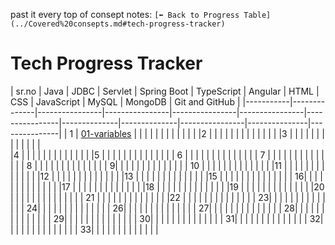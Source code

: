 past it every top of consept notes: `[⬅️ Back to Progress Table](../Covered%20consepts.md#tech-progress-tracker)
`
# Tech Progress Tracker
|  sr.no  | Java         | JDBC           | Servlet        | Spring Boot    | TypeScript     | Angular        | HTML         | CSS          | JavaScript     | MySQL         | MongoDB       | Git and GitHub |
|-----------|--------------|----------------|----------------|----------------|----------------|----------------|--------------|--------------|----------------|---------------|---------------|
| 1  |   [01-variables](Java-Core/01-Variables-And-Data-Types.md)           |                |                |                |                |                |              |              |                |               |               |                |
|2       |              |                |                |                |                |                |              |              |                |               |               |                |
|3      |              |                |                |                |                |                |              |              |                |               |               |                |                
|4     |              |                |                |                |                |                |              |              |                |               |               |                |
|5    |              |                |                |                |                |                |              |              |                |               |               |                |
| 6   |              |                |                |                |                |                |              |              |                |               |               |                |
|   7  |              |                |                |                |                |                |              |              |                |               |               |                |
|  8 |              |                |                |                |                |                |              |              |                |               |               |                |
| 9|              |                |                |                |                |                |              |              |                |               |               |                |
| 10          |              |                |                |                |                |                |              |              |                |               |               |                |
|11        |              |                |                |                |                |                |              |              |                |               |               |                |
|12      |              |                |                |                |                |                |              |              |                |               |               |                |
|13    |              |                |                |                |                |                |              |              |                |               |               |                |
|15  |              |                |                |                |                |                |              |              |                |               |               |                |
| 16|              |                |                |                |                |                |              |              |                |               |               |                |
|17           |              |                |                |                |                |                |              |              |                |               |               |                |
|18        |              |                |                |                |                |                |              |              |                |               |               |                |
|19      |              |                |                |                |                |                |              |              |                |               |               |                |
|20     |              |                |                |                |                |                |              |              |                |               |               |                |
| 21   |              |                |                |                |                |                |              |              |                |               |               |                |
|22 |              |                |                |                |                |                |              |              |                |               |               |                |
| 23|              |                |                |                |                |                |              |              |                |               |               |                |
| 24|              |                |                |                |                |                |              |              |                |               |               |                |
| 26|              |                |                |                |                |                |              |              |                |               |               |                |
| 27|              |                |                |                |                |                |              |              |                |               |               |                |
| 28|              |                |                |                |                |                |              |              |                |               |               |                |
| 29|              |                |                |                |                |                |              |              |                |               |               |                |
| 30|              |                |                |                |                |                |              |              |                |               |               |                |
| 31|              |                |                |                |                |                |              |              |                |               |               |                |
| 32|              |                |                |                |                |                |              |              |                |               |               |                |
| 33|              |                |                |                |                |                |              |              |                |               |               |                |
